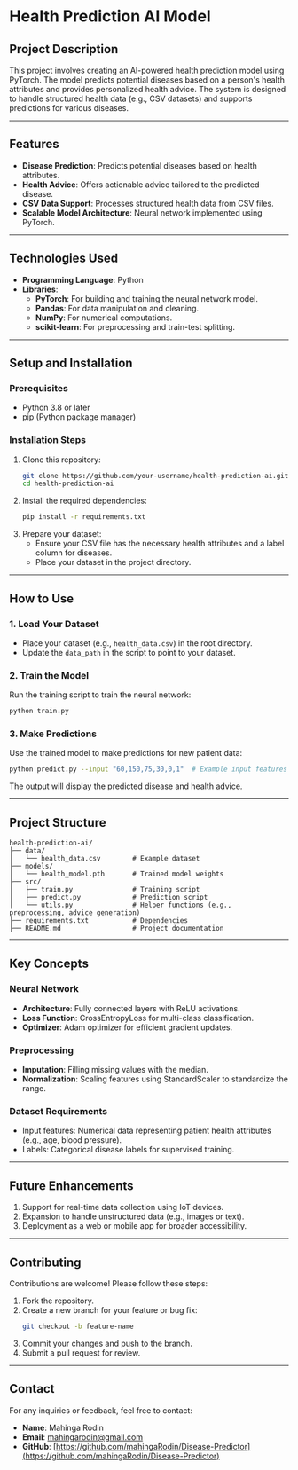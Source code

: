 # Health Prediction AI Model

## Project Description

This project involves creating an AI-powered health prediction model using PyTorch. The model predicts potential diseases based on a person's health attributes and provides personalized health advice. The system is designed to handle structured health data (e.g., CSV datasets) and supports predictions for various diseases.

---

## Features

- **Disease Prediction**: Predicts potential diseases based on health attributes.
- **Health Advice**: Offers actionable advice tailored to the predicted disease.
- **CSV Data Support**: Processes structured health data from CSV files.
- **Scalable Model Architecture**: Neural network implemented using PyTorch.

---

## Technologies Used

- **Programming Language**: Python
- **Libraries**:
  - **PyTorch**: For building and training the neural network model.
  - **Pandas**: For data manipulation and cleaning.
  - **NumPy**: For numerical computations.
  - **scikit-learn**: For preprocessing and train-test splitting.

---

## Setup and Installation

### Prerequisites

- Python 3.8 or later
- pip (Python package manager)

### Installation Steps

1. Clone this repository:
   ```bash
   git clone https://github.com/your-username/health-prediction-ai.git
   cd health-prediction-ai
   ```
2. Install the required dependencies:
   ```bash
   pip install -r requirements.txt
   ```
3. Prepare your dataset:
   - Ensure your CSV file has the necessary health attributes and a label column for diseases.
   - Place your dataset in the project directory.

---

## How to Use

### 1. Load Your Dataset

- Place your dataset (e.g., `health_data.csv`) in the root directory.
- Update the `data_path` in the script to point to your dataset.

### 2. Train the Model

Run the training script to train the neural network:

```bash
python train.py
```

### 3. Make Predictions

Use the trained model to make predictions for new patient data:

```bash
python predict.py --input "60,150,75,30,0,1"  # Example input features
```

The output will display the predicted disease and health advice.

---

## Project Structure

```
health-prediction-ai/
├── data/
│   └── health_data.csv        # Example dataset
├── models/
│   └── health_model.pth       # Trained model weights
├── src/
│   ├── train.py               # Training script
│   ├── predict.py             # Prediction script
│   └── utils.py               # Helper functions (e.g., preprocessing, advice generation)
├── requirements.txt           # Dependencies
├── README.md                  # Project documentation
```

---

## Key Concepts

### Neural Network

- **Architecture**: Fully connected layers with ReLU activations.
- **Loss Function**: CrossEntropyLoss for multi-class classification.
- **Optimizer**: Adam optimizer for efficient gradient updates.

### Preprocessing

- **Imputation**: Filling missing values with the median.
- **Normalization**: Scaling features using StandardScaler to standardize the range.

### Dataset Requirements

- Input features: Numerical data representing patient health attributes (e.g., age, blood pressure).
- Labels: Categorical disease labels for supervised training.

---

## Future Enhancements

1. Support for real-time data collection using IoT devices.
2. Expansion to handle unstructured data (e.g., images or text).
3. Deployment as a web or mobile app for broader accessibility.

---

## Contributing

Contributions are welcome! Please follow these steps:

1. Fork the repository.
2. Create a new branch for your feature or bug fix:
   ```bash
   git checkout -b feature-name
   ```
3. Commit your changes and push to the branch.
4. Submit a pull request for review.

---

## Contact

For any inquiries or feedback, feel free to contact:

- **Name**: Mahinga Rodin
- **Email**: [mahingarodin@gmail.com](mailto:mahingarodin@gmail.com)
- **GitHub**: [https://github.com/mahingaRodin/Disease-Predictor](https://github.com/mahingaRodin/Disease-Predictor)
